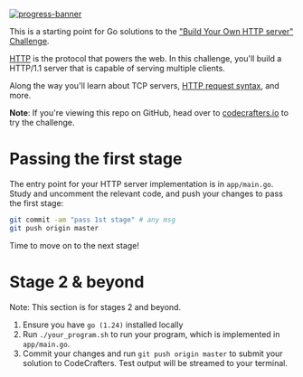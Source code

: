[![progress-banner](https://backend.codecrafters.io/progress/http-server/f1b97f12-2e25-4815-bc0e-96ad805cbe1f)](https://app.codecrafters.io/users/codecrafters-bot?r=2qF)

This is a starting point for Go solutions to the
["Build Your Own HTTP server" Challenge](https://app.codecrafters.io/courses/http-server/overview).

[HTTP](https://en.wikipedia.org/wiki/Hypertext_Transfer_Protocol) is the
protocol that powers the web. In this challenge, you'll build a HTTP/1.1 server
that is capable of serving multiple clients.

Along the way you'll learn about TCP servers,
[HTTP request syntax](https://www.w3.org/Protocols/rfc2616/rfc2616-sec5.html),
and more.

**Note**: If you're viewing this repo on GitHub, head over to
[codecrafters.io](https://codecrafters.io) to try the challenge.

# Passing the first stage

The entry point for your HTTP server implementation is in `app/main.go`. Study
and uncomment the relevant code, and push your changes to pass the first stage:

```sh
git commit -am "pass 1st stage" # any msg
git push origin master
```

Time to move on to the next stage!

# Stage 2 & beyond

Note: This section is for stages 2 and beyond.

1. Ensure you have `go (1.24)` installed locally
1. Run `./your_program.sh` to run your program, which is implemented in
   `app/main.go`.
1. Commit your changes and run `git push origin master` to submit your solution
   to CodeCrafters. Test output will be streamed to your terminal.
